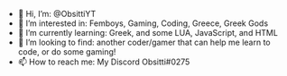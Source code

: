 - 👋 Hi, I’m: @ObsittiYT
- 👀 I’m interested in: Femboys, Gaming, Coding, Greece, Greek Gods
- 🌱 I’m currently learning: Greek, and some LUA, JavaScript, and HTML
- 💞️ I’m looking to find: another coder/gamer that can help me learn to code, or do some gaming!
- 📫 How to reach me: My Discord    Obsitti#0275
